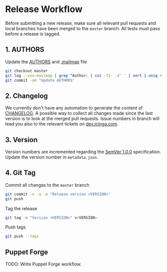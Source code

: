 # Release Workflow
Before submitting a new release, make sure all relevant pull requests and local branches have been merged to the `master`
branch. All tests must pass before a release is tagged.


## 1. AUTHORS
Update the [AUTHORS] and [.mailmap] file

``` bash
git checkout master
git log --use-mailmap | grep ^Author: | cut -f2- -d' ' | sort | uniq > AUTHORS
git commit -am "Update AUTHORS"
```

## 2. Changelog
We currently don't have any automation to generate the content of [CHANGELOG]. A possible way to collect all changes made
since the last version is to look at the merged pull requests. Issue numbers in branch will lead you also to the relevant
tickets on [dev.icinga.com].

## 3. Version
Version numbers are incremented regarding the [SemVer 1.0.0] specification. 
Update the version number in `metadata.json`.

## 4. Git Tag
Commit all changes to the `master` branch

``` bash
git commit -v -a -m "Release version <VERSION>"
git push
```

Tag the release

``` bash
git tag -m "Version <VERSION>" v<VERSION>
```

Push tags

``` bash
git push --tags
```


## Puppet Forge
TODO: Write Puppet Forge workflow.

[SemVer 1.0.0]: http://semver.org/spec/v1.0.0.html
[CHANGELOG]: CHANGELOG
[dev.icinga.com]: https://dev.icinga.com/puppet-icinga2-rewrite
[AUTHORS]: AUTHORS
[.mailmap]: .mailmap
